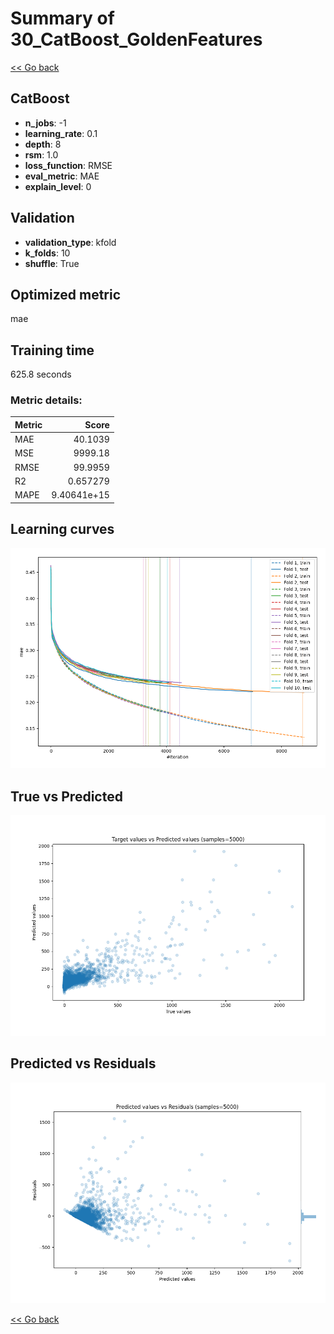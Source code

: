 # Summary of 30_CatBoost_GoldenFeatures

[<< Go back](../README.md)


## CatBoost
- **n_jobs**: -1
- **learning_rate**: 0.1
- **depth**: 8
- **rsm**: 1.0
- **loss_function**: RMSE
- **eval_metric**: MAE
- **explain_level**: 0

## Validation
 - **validation_type**: kfold
 - **k_folds**: 10
 - **shuffle**: True

## Optimized metric
mae

## Training time

625.8 seconds

### Metric details:
| Metric   |          Score |
|:---------|---------------:|
| MAE      |   40.1039      |
| MSE      | 9999.18        |
| RMSE     |   99.9959      |
| R2       |    0.657279    |
| MAPE     |    9.40641e+15 |



## Learning curves
![Learning curves](learning_curves.png)
## True vs Predicted

![True vs Predicted](true_vs_predicted.png)


## Predicted vs Residuals

![Predicted vs Residuals](predicted_vs_residuals.png)



[<< Go back](../README.md)
